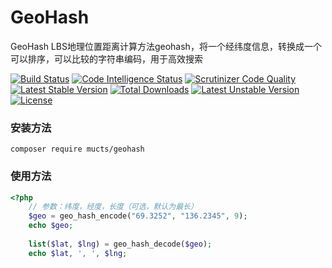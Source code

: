 # GeoHash

GeoHash LBS地理位置距离计算方法geohash，将一个经纬度信息，转换成一个可以排序，可以比较的字符串编码，用于高效搜索

[![Build Status](https://scrutinizer-ci.com/g/mucts/geohash/badges/build.png)](https://scrutinizer-ci.com/g/mucts/geohash)
[![Code Intelligence Status](https://scrutinizer-ci.com/g/mucts/geohash/badges/code-intelligence.svg)](https://scrutinizer-ci.com/g/mucts/geohash)
[![Scrutinizer Code Quality](https://scrutinizer-ci.com/g/mucts/geohash/badges/quality-score.png)](https://scrutinizer-ci.com/g/mucts/geohash)
[![Latest Stable Version](https://poser.pugx.org/mucts/geohash/v/stable.svg)](https://packagist.org/packages/mucts/geohash) 
[![Total Downloads](https://poser.pugx.org/mucts/geohash/downloads.svg)](https://packagist.org/packages/mucts/geohash) 
[![Latest Unstable Version](https://poser.pugx.org/mucts/geohash/v/unstable.svg)](https://packagist.org/packages/mucts/geohash) 
[![License](https://poser.pugx.org/mucts/geohash/license.svg)](https://packagist.org/packages/mucts/geohash)


### 安装方法 ###

```shell
composer require mucts/geohash
```

### 使用方法 ###


```php
<?php
    // 参数：纬度，经度，长度（可选，默认为最长）
    $geo = geo_hash_encode("69.3252", "136.2345", 9);
    echo $geo;
        
    list($lat, $lng) = geo_hash_decode($geo);
    echo $lat, ', ', $lng;

```

